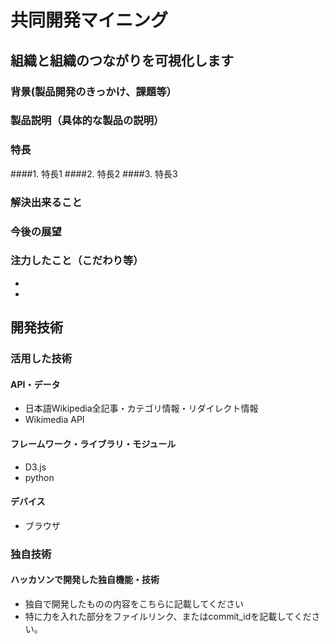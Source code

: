 # 共同開発マイニング
## 組織と組織のつながりを可視化します
### 背景(製品開発のきっかけ、課題等）
### 製品説明（具体的な製品の説明）
### 特長
####1. 特長1
####2. 特長2
####3. 特長3

### 解決出来ること
### 今後の展望
### 注力したこと（こだわり等）
*
*

## 開発技術
### 活用した技術
#### API・データ
* 日本語Wikipedia全記事・カテゴリ情報・リダイレクト情報
* Wikimedia API

#### フレームワーク・ライブラリ・モジュール
* D3.js
* python

#### デバイス
* ブラウザ

### 独自技術
#### ハッカソンで開発した独自機能・技術
* 独自で開発したものの内容をこちらに記載してください
* 特に力を入れた部分をファイルリンク、またはcommit_idを記載してください。
